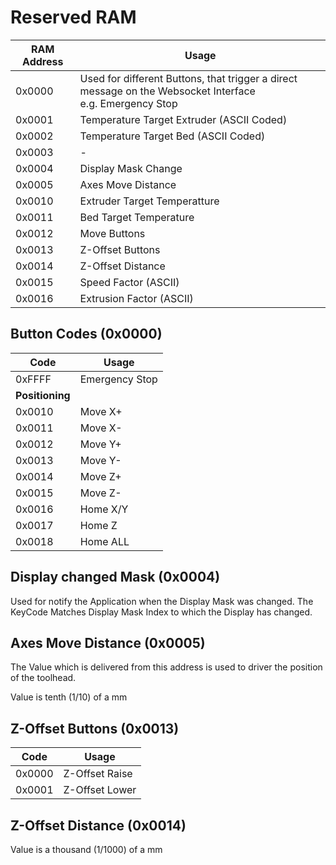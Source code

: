 Reserved RAM
============

| RAM Address | Usage                                                                                                       |
|-------------|-------------------------------------------------------------------------------------------------------------|
| 0x0000      | Used for different Buttons, that trigger a direct message on the Websocket Interface<br>e.g. Emergency Stop |
| 0x0001      | Temperature Target Extruder (ASCII Coded)                                                                   |
| 0x0002      | Temperature Target Bed (ASCII Coded)    |
| 0x0003      | - |
| 0x0004      | Display Mask Change |
| 0x0005      | Axes Move Distance |
| 0x0010      | Extruder Target Temperatture |
| 0x0011      | Bed Target Temperature |
| 0x0012      | Move Buttons |
| 0x0013      | Z-Offset Buttons |
| 0x0014      | Z-Offset Distance |
| 0x0015      | Speed Factor (ASCII) |
| 0x0016      | Extrusion Factor (ASCII) |

Button Codes (0x0000)
---------------------

| Code   | Usage          |
|--------|----------------|
| 0xFFFF | Emergency Stop |
| **Positioning**                |
| 0x0010 | Move X+         |
| 0x0011 | Move X-         |
| 0x0012 | Move Y+        |
| 0x0013 | Move Y-        |
| 0x0014 | Move Z+        |
| 0x0015 | Move Z-        |
| 0x0016 | Home X/Y       |
| 0x0017 | Home Z         |
| 0x0018 | Home ALL       |



Display changed Mask (0x0004)
-----------------------------
Used for notify the Application when the Display Mask was changed.
The KeyCode Matches Display Mask Index to which the Display has changed.


Axes Move Distance (0x0005)
---------------------------
The Value which is delivered from this address is used to driver the position of the toolhead.

Value is tenth (1/10) of a mm


Z-Offset Buttons (0x0013)
-------------------------
| Code   | Usage           |
|--------|-----------------|
| 0x0000 | Z-Offset Raise  |
| 0x0001 | Z-Offset Lower  |

Z-Offset Distance (0x0014)
--------------------------
Value is a thousand (1/1000) of a mm